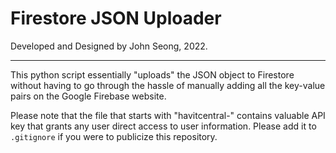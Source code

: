 # Firestore JSON Uploader

Developed and Designed by John Seong, 2022.

---

This python script essentially "uploads" the JSON object to Firestore without having to go through the hassle of manually adding all the key-value pairs on the Google Firebase website.

Please note that the file that starts with "havitcentral-" contains valuable API key that grants any user direct access to user information. Please add it to ```.gitignore``` if you were to publicize this repository.